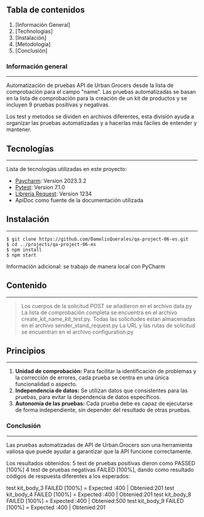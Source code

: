 ## Tabla de contenidos
1. [Información General]
2. [Technologías]
3. [Instalación]
4. [Metodología]
5. [Conclusión]
### Información general
***
Automatización de pruebas API de Urban.Grocers desde la lista de comprobación para el campo "name".  Las pruebas automatizadas se basan en la lista de comprobación para la creación de un kit de productos y se incluyen 9 pruebas positivas y negativas.

Los test y metodos se dividen en archivos diferentes, esta división ayuda a organizar las pruebas automatizadas y a hacerlas más fáciles de entender y mantener.


## Tecnologías
***
Lista de tecnologías utilizadas en este proyecto:
* [Paycharm](https://example.com): Version 2023.3.2 
* [Pytest](https://example.com): Version 7.1.0
* [Librería Request](https://example.com): Version 1234
* ApiDoc como fuente de la documentación utilizada
## Instalación
***

 
```
$ git clone https://github.com/DamelisQuerales/qa-project-06-es.git
$ cd ../projects/qa-project-06-es
$ npm install
$ npm start
```
Información adicional: se trabajo de manera local con PyCharm
## Contenido
***

> Los cuerpos de la solicitud POST se añadieron en el archivo data.py
> La lista de comprobación completa se encuentra en el archivo create_kit_name_kit_test.py.
> Todas las solicitudes estan almacenadas en el archivo sender_stand_request.py
> La URL y las rutas de solicitud se encuentran en el archivo configuration.py
## Principios
***

1. **Unidad de comprobación:** Para facilitar la identificación de problemas y la corrección de errores, cada prueba se centra en una única funcionalidad o aspecto.
2. **Independencia de datos:** Se utilizan datos que consistentes para las pruebas, para evitar la dependencia de datos específicos.
3. **Autonomía de las pruebas:** Cada prueba debe es capaz de ejecutarse de forma independiente, sin depender del resultado de otras pruebas.


### Conclusión
***
Las pruebas automatizadas de API de Urban.Grocers son una herramienta valiosa que puede ayudar a garantizar que la API funcione correctamente. 

Los resultados obtenidos:
5 test de pruebas positivas dieron como PASSED [100%]
4 test de pruebas negativas FAILED [100%], dando como resultado códigos de respuesta diferentes a los esperados:

test kit_body_3 FAILED [100%] = Expected :400 | Obtenied:201
test kit_body_4 FAILED [100%] = Expected :400 | Obtenied:201
test kit_body_8 FAILED [100%] = Expected :400 | Obtenied:500
test kit_body_9 FAILED [100%] = Expected :400 | Obtenied:201